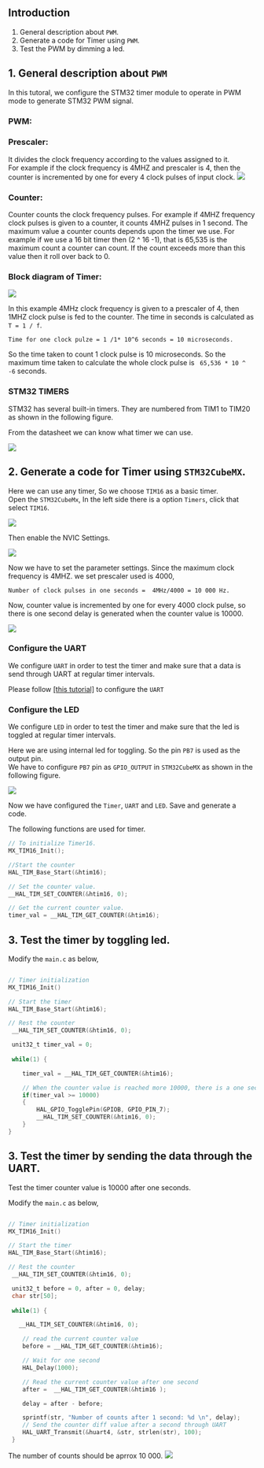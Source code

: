 ## Introduction  
1. General description about `PWM`.  
2. Generate a code for Timer using `PWM`.  
3. Test the PWM by dimming a led.

## 1. General description about `PWM`

In this tutoral, we configure the STM32 timer module to operate in PWM mode to generate STM32 PWM signal.

### PWM: 


### Prescaler:
It divides the clock frequency according to the values assigned to it.   
For example if the clock frequency is 4MHZ and prescaler is 4, then the counter is incremented by one for every 4 clock pulses of input clock.
![](images/timerblockdiagram.png)

### Counter:
 Counter counts the clock frequency pulses. For example if 4MHZ frequency clock pulses is given to a counter, it counts 4MHZ  pulses in 1 second. The maximum value a counter counts depends upon the timer we use. For example if we use a 16 bit timer then (2 ^ 16 -1), that is 65,535 is the maximum count a counter can count. If the count exceeds more than this value then it roll over back to 0.

### Block diagram of Timer:

![](images/block_diagram.png)

In this example 4MHz clock frequency is given to a prescaler of 4, then 1MHZ clock pulse is fed to the counter. The time in seconds is calculated as `T = 1 / f`.

```
Time for one clock pulze = 1 /1* 10^6 seconds = 10 microseconds.
```

So the time taken to count 1 clock pulse is 10 microseconds. So the maximum time taken to calculate the whole clock pulse is ` 65,536 * 10 ^ -6` seconds.

### STM32 TIMERS

STM32 has several built-in timers. They are numbered from TIM1 to TIM20 as shown in the following figure.

From the datasheet we can know what timer we can use.

![](images/timer_feature.png)

## 2. Generate a code for Timer using `STM32CubeMX`.  

Here we can use any timer, So we choose `TIM16` as a basic timer.   
Open the `STM32CubeMx`, In the left side there is a option `Timers`, click that select `TIM16`.

![](images/Timer16.png)

Then enable the  NVIC Settings.

![](images/enable_timer.png)

Now we have to set the parameter settings. Since the maximum clock frequency is 4MHZ. we set prescaler used is 4000, 

```
Number of clock pulses in one seconds =  4MHz/4000 = 10 000 Hz.
```
Now, counter value is incremented by one for every 4000 clock pulse, so there is one second delay is generated when the counter value is 10000.

![](images/Parameter_setting.png)

### Configure the UART 

We configure `UART` in order to test the timer and make sure that a data is send through UART at regular timer intervals.

Please follow [[this tutorial]](https://github.com/harrinriza1993/STM32/tree/main/Tutorial_3_UART) to configure the `UART`

### Configure the LED 

We configure `LED` in order to test the timer and make sure that the led is toggled at regular timer intervals.

Here we are using internal led for toggling. So the pin `PB7` is used as the output pin.   
We have to configure `PB7` pin as `GPIO_OUTPUT` in `STM32CubeMX` as shown in the following figure. 

![](images/GPIO.png)

Now we have configured the `Timer`, `UART` and `LED`.
Save and generate a code.

The following functions are used for timer.

```c
// To initialize Timer16.
MX_TIM16_Init();

//Start the counter
HAL_TIM_Base_Start(&htim16);

// Set the counter value.
__HAL_TIM_SET_COUNTER(&htim16, 0);

// Get the current counter value.
timer_val = __HAL_TIM_GET_COUNTER(&htim16);
```
     
## 3. Test the timer by toggling led.

Modify the `main.c` as below,

```c

// Timer initialization
MX_TIM16_Init()

// Start the timer
HAL_TIM_Base_Start(&htim16);

// Rest the counter
 __HAL_TIM_SET_COUNTER(&htim16, 0);

 unit32_t timer_val = 0;
 
 while(1) {

    timer_val = __HAL_TIM_GET_COUNTER(&htim16);

    // When the counter value is reached more 10000, there is a one second delay is generated.
    if(timer_val >= 10000)
    {
        HAL_GPIO_TogglePin(GPIOB, GPIO_PIN_7);
        __HAL_TIM_SET_COUNTER(&htim16, 0);
    }
}
```

## 3. Test the timer by sending the data through the UART.

Test the timer counter value is 10000 after one seconds.

Modify the `main.c` as below,

```c

// Timer initialization
MX_TIM16_Init()

// Start the timer
HAL_TIM_Base_Start(&htim16);

// Rest the counter
 __HAL_TIM_SET_COUNTER(&htim16, 0);

 unit32_t before = 0, after = 0, delay;
 char str[50];
 
 while(1) {

   __HAL_TIM_SET_COUNTER(&htim16, 0);

    // read the current counter value
    before = __HAL_TIM_GET_COUNTER(&htim16);

    // Wait for one second
    HAL_Delay(1000);

    // Read the current counter value after one second
    after =  __HAL_TIM_GET_COUNTER(&htim16 );

    delay = after - before;

    sprintf(str, "Number of counts after 1 second: %d \n", delay);
    // Send the counter diff value after a second through UART
    HAL_UART_Transmit(&huart4, &str, strlen(str), 100);
 }
 ```

 The number of counts should be aprrox 10 000.
 ![](images/putty_output.png)